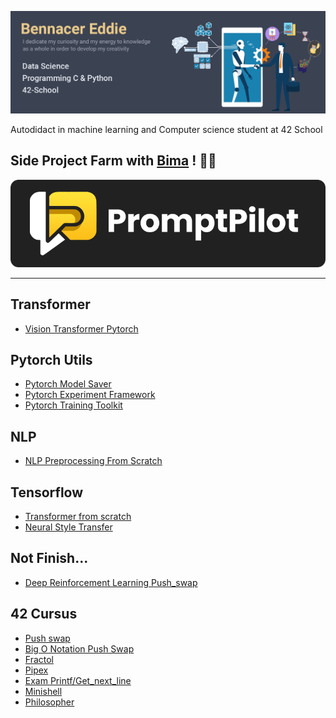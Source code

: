 ![Banner.png](Banner.png)

Autodidact in machine learning and Computer science student at 42 School
## Side Project Farm with [Bima](https://github.com/Bima42) ! 🧑‍🌾  

<a href="https://prompt-pilot.app" target="_blank"><img src="./resources/prompt-pilot-logo-black.svg" alt="prompt-pilot-login" /></a>

---
## Transformer
-  [Vision Transformer Pytorch](https://github.com/widium/Vision-Transformer-Pytorch)
## Pytorch Utils
-  [Pytorch Model Saver](https://github.com/widium/Pytorch-Model-Archiver)
-  [Pytorch Experiment Framework](https://github.com/widium/Pytorch_Experiment_Framework)
-  [Pytorch Training Toolkit](https://github.com/widium/Historical_Training)
## NLP
-  [NLP Preprocessing From Scratch](https://github.com/widium/NLP_Processing)
## Tensorflow
-  [Transformer from scratch](https://github.com/widium/Transformer)
-  [Neural Style Transfer](https://github.com/widium/Neural-Style-Transfer)
## Not Finish...
-  [Deep Reinforcement Learning Push_swap](https://github.com/widium/RL_push_swap)
## 42 Cursus
-  [Push swap](https://github.com/widium/push_swap)
-  [Big O Notation Push Swap](https://github.com/widium/big_O_notations_push_swap)
-  [Fractol](https://github.com/widium/fractol)
-  [Pipex](https://github.com/widium/pipex)
-  [Exam Printf/Get_next_line](https://github.com/widium/exam_00)
-  [Minishell](https://github.com/widium/Minishell)
-  [Philosopher](https://github.com/widium/Philosopher)
